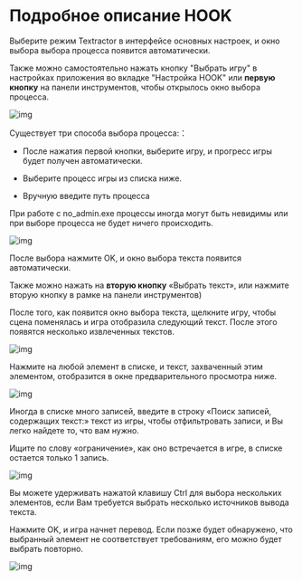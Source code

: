 
# Подробное описание HOOK
 

Выберите режим Textractor в интерфейсе основных настроек, и окно выбора выбора процесса появится автоматически.

Также можно самостоятельно нажать кнопку "Выбрать игру" в настройках приложения во вкладке "Настройка HOOK" или **первую кнопку** на панели инструментов, чтобы открылось окно выбора процесса.


![img](https://image.lunatranslator.xyz/ru/toolbar3_ru.png) 


Существует три способа выбора процесса:：

* После нажатия первой кнопки, выберите игру, и прогресс игры будет получен автоматически.

* Выберите процесс игры из списка ниже.

* Вручную введите путь процесса

При работе с no_admin.exe процессы иногда могут быть невидимы или при выборе процесса не будет ничего происходить.

![img](https://image.lunatranslator.xyz/ru/selectprocess_ru.png)

После выбора нажмите OK, и окно выбора текста появится автоматически. 

Также можно нажать на **вторую кнопку** «Выбрать текст», или нажмите вторую кнопку в рамке на панели инструментов)

После того, как появится окно выбора текста, щелкните игру, чтобы сцена поменялась и игра отобразила следующий текст. После этого появятся несколько извлеченных текстов.

![img](https://image.lunatranslator.xyz/ru/selecttext_ru.png)

Нажмите на любой элемент в списке, и текст, захваченный этим элементом, отобразится в окне предварительного просмотра ниже.

![img](https://image.lunatranslator.xyz/ru/yulan_ru.png)

Иногда в списке много записей, введите в строку «Поиск записей, содержащих текст:» текст из игры, чтобы отфильтровать записи, и Вы легко найдете то, что вам нужно.

Ищите по слову «ограничение», как оно встречается в игре, в списке остается только 1 запись.

![img](https://image.lunatranslator.xyz/ru/filter_ru.png) 

Вы можете удерживать нажатой клавишу Ctrl для выбора нескольких элементов, если Вам требуется выбрать несколько источников вывода текста.

Нажмите OK, и игра начнет перевод. Если позже будет обнаружено, что выбранный элемент не соответствует требованиям, его можно будет выбрать повторно.



![img](https://image.lunatranslator.xyz/ru/reshook_ru.png)